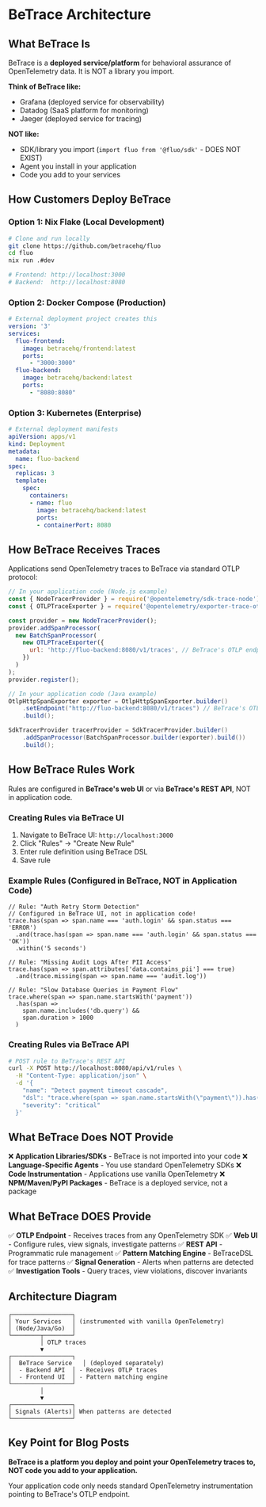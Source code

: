 # BeTrace Architecture

## What BeTrace Is

BeTrace is a **deployed service/platform** for behavioral assurance of OpenTelemetry data. It is NOT a library you import.

**Think of BeTrace like:**
- Grafana (deployed service for observability)
- Datadog (SaaS platform for monitoring)
- Jaeger (deployed service for tracing)

**NOT like:**
- SDK/library you import (`import fluo from '@fluo/sdk'` - DOES NOT EXIST)
- Agent you install in your application
- Code you add to your services

## How Customers Deploy BeTrace

### Option 1: Nix Flake (Local Development)
```bash
# Clone and run locally
git clone https://github.com/betracehq/fluo
cd fluo
nix run .#dev

# Frontend: http://localhost:3000
# Backend:  http://localhost:8080
```

### Option 2: Docker Compose (Production)
```yaml
# External deployment project creates this
version: '3'
services:
  fluo-frontend:
    image: betracehq/frontend:latest
    ports:
      - "3000:3000"
  fluo-backend:
    image: betracehq/backend:latest
    ports:
      - "8080:8080"
```

### Option 3: Kubernetes (Enterprise)
```yaml
# External deployment manifests
apiVersion: apps/v1
kind: Deployment
metadata:
  name: fluo-backend
spec:
  replicas: 3
  template:
    spec:
      containers:
      - name: fluo
        image: betracehq/backend:latest
        ports:
        - containerPort: 8080
```

## How BeTrace Receives Traces

Applications send OpenTelemetry traces to BeTrace via standard OTLP protocol:

```javascript
// In your application code (Node.js example)
const { NodeTracerProvider } = require('@opentelemetry/sdk-trace-node');
const { OTLPTraceExporter } = require('@opentelemetry/exporter-trace-otlp-http');

const provider = new NodeTracerProvider();
provider.addSpanProcessor(
  new BatchSpanProcessor(
    new OTLPTraceExporter({
      url: 'http://fluo-backend:8080/v1/traces', // BeTrace's OTLP endpoint
    })
  )
);
provider.register();
```

```java
// In your application code (Java example)
OtlpHttpSpanExporter exporter = OtlpHttpSpanExporter.builder()
    .setEndpoint("http://fluo-backend:8080/v1/traces") // BeTrace's OTLP endpoint
    .build();

SdkTracerProvider tracerProvider = SdkTracerProvider.builder()
    .addSpanProcessor(BatchSpanProcessor.builder(exporter).build())
    .build();
```

## How BeTrace Rules Work

Rules are configured in **BeTrace's web UI** or via **BeTrace's REST API**, NOT in application code.

### Creating Rules via BeTrace UI

1. Navigate to BeTrace UI: `http://localhost:3000`
2. Click "Rules" → "Create New Rule"
3. Enter rule definition using BeTrace DSL
4. Save rule

### Example Rules (Configured in BeTrace, NOT in Application Code)

```BeTraceDSL
// Rule: "Auth Retry Storm Detection"
// Configured in BeTrace UI, not in application code!
trace.has(span => span.name === 'auth.login' && span.status === 'ERROR')
  .and(trace.has(span => span.name === 'auth.login' && span.status === 'OK'))
  .within('5 seconds')
```

```BeTraceDSL
// Rule: "Missing Audit Logs After PII Access"
trace.has(span => span.attributes['data.contains_pii'] === true)
  .and(trace.missing(span => span.name === 'audit.log'))
```

```BeTraceDSL
// Rule: "Slow Database Queries in Payment Flow"
trace.where(span => span.name.startsWith('payment'))
  .has(span =>
    span.name.includes('db.query') &&
    span.duration > 1000
  )
```

### Creating Rules via BeTrace API

```bash
# POST rule to BeTrace's REST API
curl -X POST http://localhost:8080/api/v1/rules \
  -H "Content-Type: application/json" \
  -d '{
    "name": "Detect payment timeout cascade",
    "dsl": "trace.where(span => span.name.startsWith(\"payment\")).has(span => span.status === \"TIMEOUT\")",
    "severity": "critical"
  }'
```

## What BeTrace Does NOT Provide

❌ **Application Libraries/SDKs** - BeTrace is not imported into your code
❌ **Language-Specific Agents** - You use standard OpenTelemetry SDKs
❌ **Code Instrumentation** - Applications use vanilla OpenTelemetry
❌ **NPM/Maven/PyPI Packages** - BeTrace is a deployed service, not a package

## What BeTrace DOES Provide

✅ **OTLP Endpoint** - Receives traces from any OpenTelemetry SDK
✅ **Web UI** - Configure rules, view signals, investigate patterns
✅ **REST API** - Programmatic rule management
✅ **Pattern Matching Engine** - BeTraceDSL for trace patterns
✅ **Signal Generation** - Alerts when patterns are detected
✅ **Investigation Tools** - Query traces, view violations, discover invariants

## Architecture Diagram

```
┌─────────────────┐
│ Your Services   │ (instrumented with vanilla OpenTelemetry)
│ (Node/Java/Go)  │
└────────┬────────┘
         │ OTLP traces
         ▼
┌─────────────────┐
│  BeTrace Service   │ (deployed separately)
│  - Backend API  │ - Receives OTLP traces
│  - Frontend UI  │ - Pattern matching engine
└─────────────────┘
         │
         ▼
┌─────────────────┐
│ Signals (Alerts)│ When patterns are detected
└─────────────────┘
```

## Key Point for Blog Posts

**BeTrace is a platform you deploy and point your OpenTelemetry traces to, NOT code you add to your application.**

Your application code only needs standard OpenTelemetry instrumentation pointing to BeTrace's OTLP endpoint.

